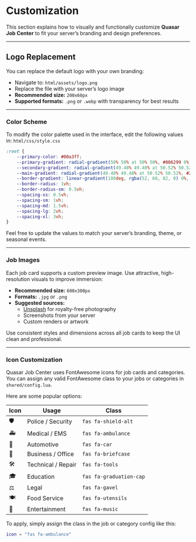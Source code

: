 # Customization

This section explains how to visually and functionally customize **Quasar Job Center** to fit your server’s branding and design preferences.

***

## Logo Replacement

You can replace the default logo with your own branding:

* Navigate to: `html/assets/logo.png`
* Replace the file with your server’s logo image
* **Recommended size:** `200x60px`
* **Supported formats:** `.png` or `.webp` with transparency for best results

***

### Color Scheme

To modify the color palette used in the interface, edit the following values in: `html/css/style.css`

```css
:root {
    --primary-color: #00a3ff;
    --primary-gradient: radial-gradient(50% 50% at 50% 50%, #006299 0%, #00a3ff 100%);
    --secondary-gradient: radial-gradient(49.48% 49.48% at 50.52% 50.52%, rgba(25, 63, 85, 0.35) 0%, rgba(14, 21, 27, 0.8) 100%);
    --main-gradient: radial-gradient(49.48% 49.48% at 50.52% 50.52%, #28343c 0%, rgba(14, 21, 27, 0.9) 100%);
    --border-gradient: linear-gradient(180deg, rgba(52, 68, 82, 0) 0%, #2d2d2d 100%);
    --border-radius: 1vh;
    --border-radius-sm: 0.5vh;
    --spacing-xs: 0.5vh;
    --spacing-sm: 1vh;
    --spacing-md: 1.5vh;
    --spacing-lg: 2vh;
    --spacing-xl: 3vh;
}
```

Feel free to update the values to match your server’s branding, theme, or seasonal events.

***

### Job Images

Each job card supports a custom preview image. Use attractive, high-resolution visuals to improve immersion:

* **Recommended size:** `600x300px`
* **Formats:** `.jpg` or `.png`
* **Suggested sources:**
  * [Unsplash](https://unsplash.com) for royalty-free photography
  * Screenshots from your server
  * Custom renders or artwork

Use consistent styles and dimensions across all job cards to keep the UI clean and professional.

***

### Icon Customization

Quasar Job Center uses FontAwesome icons for job cards and categories. You can assign any valid FontAwesome class to your jobs or categories in `shared/config.lua`.

Here are some popular options:

| Icon | Usage              | Class                   |
| ---- | ------------------ | ----------------------- |
| 🛡️  | Police / Security  | `fas fa-shield-alt`     |
| 🚑   | Medical / EMS      | `fas fa-ambulance`      |
| 🚗   | Automotive         | `fas fa-car`            |
| 💼   | Business / Office  | `fas fa-briefcase`      |
| 🛠️  | Technical / Repair | `fas fa-tools`          |
| 🎓   | Education          | `fas fa-graduation-cap` |
| ⚖️   | Legal              | `fas fa-gavel`          |
| 🍽️  | Food Service       | `fas fa-utensils`       |
| 🎵   | Entertainment      | `fas fa-music`          |

To apply, simply assign the class in the job or category config like this:

```lua
icon = "fas fa-ambulance"
```
